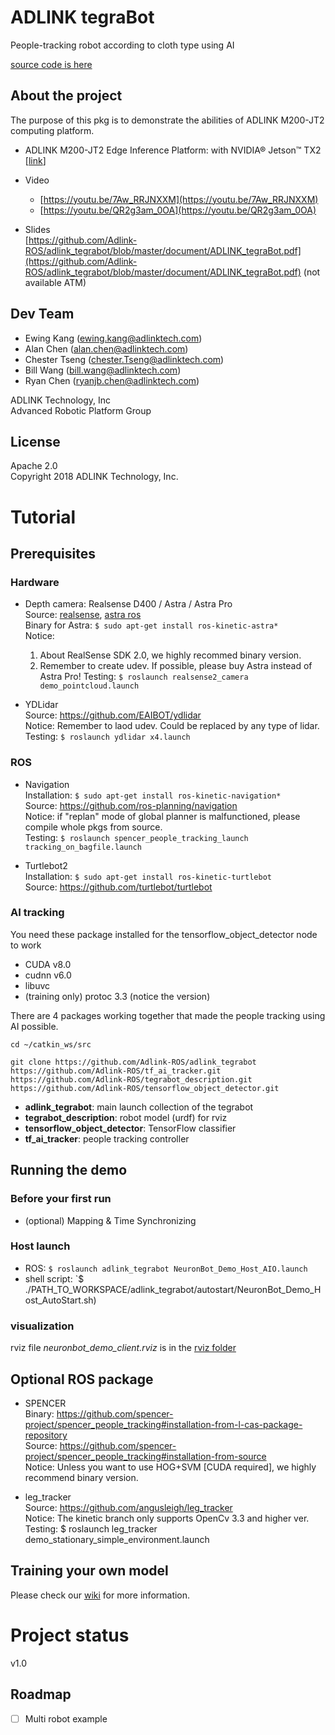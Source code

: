 # ADLINK tegraBot
People-tracking robot according to cloth type using AI

[source code is here](https://github.com/Adlink-ROS/adlink_tegrabot)

## About the project  
The purpose of this pkg is to demonstrate the abilities of ADLINK M200-JT2 computing platform.
* ADLINK M200-JT2 Edge Inference Platform: with NVIDIA® Jetson™ TX2 [[link](https://www.adlinktech.com/Products/Deep_Learning_Accelerator_Platform_and_Server/Inference_Platform/M200-JT2?lang=en)]  
   
* Video  
    * [https://youtu.be/7Aw_RRJNXXM](https://youtu.be/7Aw_RRJNXXM)
    * [https://youtu.be/QR2g3am_0OA](https://youtu.be/QR2g3am_0OA)

* Slides  
    [https://github.com/Adlink-ROS/adlink_tegrabot/blob/master/document/ADLINK_tegraBot.pdf](https://github.com/Adlink-ROS/adlink_tegrabot/blob/master/document/ADLINK_tegraBot.pdf) (not available ATM)  

## Dev Team
* Ewing Kang (ewing.kang@adlinktech.com)
* Alan Chen (alan.chen@adlinktech.com)
* Chester Tseng (chester.Tseng@adlinktech.com)
* Bill Wang (bill.wang@adlinktech.com)
* Ryan Chen (ryanjb.chen@adlinktech.com)
  
ADLINK Technology, Inc  
Advanced Robotic Platform Group  

## License
Apache 2.0  
Copyright 2018 ADLINK Technology, Inc.  

# Tutorial
## Prerequisites

### Hardware
* Depth camera: Realsense D400 / Astra / Astra Pro  
  Source: [realsense](https://github.com/intel-ros/realsense), [astra ros](https://github.com/orbbec/ros_astra_camera)  
  Binary for Astra: `$ sudo apt-get install ros-kinetic-astra*`  
  Notice:  
    1. About RealSense SDK 2.0, we highly recommed binary version.
    2. Remember to create udev. If possible, please buy Astra instead of Astra Pro!
  Testing: `$ roslaunch realsense2_camera demo_pointcloud.launch`  

* YDLidar   
  Source: https://github.com/EAIBOT/ydlidar  
  Notice: Remember to laod udev. Could be replaced by any type of lidar.  
  Testing: `$ roslaunch ydlidar x4.launch`  

### ROS
* Navigation  
  Installation: `$ sudo apt-get install ros-kinetic-navigation*`  
  Source: https://github.com/ros-planning/navigation  
  Notice: if "replan" mode of global planner is malfunctioned, please compile whole pkgs from source.  
  Testing: `$ roslaunch spencer_people_tracking_launch tracking_on_bagfile.launch`  

* Turtlebot2  
  Installation: `$ sudo apt-get install ros-kinetic-turtlebot`  
  Source: https://github.com/turtlebot/turtlebot  

### AI tracking
You need these package installed for the tensorflow_object_detector node to work
* CUDA v8.0
* cudnn v6.0
* libuvc
* (training only) protoc 3.3 (notice the version)

There are 4 packages working together that made the people tracking using AI possible. 
```
cd ~/catkin_ws/src

git clone https://github.com/Adlink-ROS/adlink_tegrabot https://github.com/Adlink-ROS/tf_ai_tracker.git https://github.com/Adlink-ROS/tegrabot_description.git https://github.com/Adlink-ROS/tensorflow_object_detector.git 
```
* **adlink_tegrabot**: main launch collection of the tegrabot
* **tegrabot_description**: robot model (urdf) for rviz 
* **tensorflow_object_detector**: TensorFlow classifier
* **tf_ai_tracker**: people tracking controller 

## Running the demo
### Before your first run
* (optional) Mapping & Time Synchronizing  

### Host launch
* ROS: `$ roslaunch adlink_tegrabot NeuronBot_Demo_Host_AIO.launch`
* shell script: `$ ./PATH_TO_WORKSPACE/adlink_tegrabot/autostart/NeuronBot_Demo_Host_AutoStart.sh)
### visualization
rviz file _neuronbot_demo_client.rviz_ is in the [rviz folder](rviz)

## Optional ROS package
* SPENCER  
  Binary: https://github.com/spencer-project/spencer_people_tracking#installation-from-l-cas-package-repository  
  Source: https://github.com/spencer-project/spencer_people_tracking#installation-from-source  
  Notice: Unless you want to use HOG+SVM [CUDA required], we highly recommend binary version.  

* leg_tracker  
  Source: https://github.com/angusleigh/leg_tracker  
  Notice: The kinetic branch only supports OpenCv 3.3 and higher ver.  
  Testing: $ roslaunch leg_tracker demo_stationary_simple_environment.launch  
 
## Training your own model
Please check our [wiki](https://github.com/Adlink-ROS/adlink_tegrabot/wiki) for more information.

# Project status
v1.0

## Roadmap
- [ ] Multi robot example  
 
